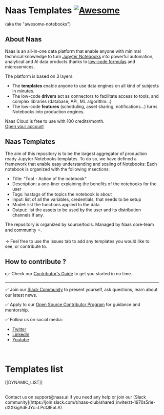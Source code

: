 # Naas Templates [![Awesome](https://cdn.rawgit.com/sindresorhus/awesome/d7305f38d29fed78fa85652e3a63e154dd8e8829/media/badge.svg)](https://github.com/sindresorhus/awesome)
(aka the "awesome-notebooks") 


## About Naas
Naas is an all-in-one data platform that enable anyone with minimal technical knowledge to turn <a href="https://jupyter.org" target="_blank">Jupyter Notebooks</a> into powerful automation, analytical and AI data products thanks to <a href="https://docs.naas.ai/" target="_blank">low-code formulas</a> and microservices.<br>

The platform is based on 3 layers:<br>
- The **templates** enable anyone to use data engines on all kind of subjects in minutes.
- The low-code **drivers** act as connectors to facilitate access to tools, and complex libraries (database, API, ML algorithm...)
- The low-code **features** (scheduling, asset sharing, notifications...) turns Notebooks into production engines.<br>

Naas Cloud is free to use with 100 credits/month.<br>
<a href="https://www.naas.ai/free-forever" target="_blank">Open your account</a><br>


## Naas Templates
The aim of this repository is to be the largest aggregator of production ready Jupyter Notebooks templates.
To do so, we have defined a framework that enable easy understanding and scaling of Notebooks: 
Each notebook is organized with the following msections:  
- Title: "Tool - Action of the notebook"
- Description: a one-liner explaining the benefits of the notebooks for the user 
- Tags: hastags of the topics the notebook is about
- Input: list of all the variables, credentials, that needs to be setup 
- Model: list the functions applied to the data 
- Output: list the assets to be used by the user and its distribution channels if any.

The repository is organized by source/tools.
Managed by Naas core-team and community ⭐️.

→ Feel free to use the Issues tab to add any templates you would like to see, or contribute to.


## How to contribute ?

👉 Check our [Contributor's Guide](https://naas-official.notion.site/naas-official/How-to-contribute-b2cfde03e4254091814757752521ff1b) to get you started in no time.

---
✅ Join our <a href="https://join.slack.com/t/naas-club/shared_invite/zt-1970s5rie-dXXkigAdEJYc~LPdQIEaLA" target="_blank">Slack Community</a> to present yourself, ask questions, learn about our latest news.

✅ Apply to our <a href="https://form.typeform.com/to/jdls9qZf?" target="_blank">Open Source Contributor Program</a> for guidance and mentorship.

✅ Follow us on social media:
- [Twitter](https://twitter.com/JupyterNaas)<br>
- [LinkedIn](https://www.linkedin.com/company/naas-ai/)<br>
- [Youtube](https://www.youtube.com/channel/UCKKG5hzjXXU_rRdHHWQ8JHQ/videos)<br>

<br>

# Templates list

[[DYNAMIC_LIST]]


<br/>
Contact us on support@naas.ai if you need any help or join our [Slack community](https://join.slack.com/t/naas-club/shared_invite/zt-1970s5rie-dXXkigAdEJYc~LPdQIEaLA)

